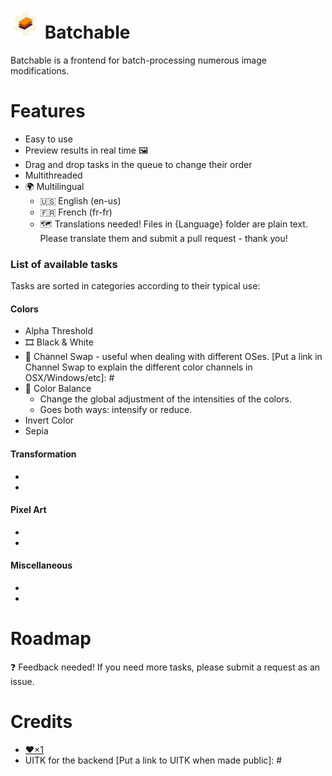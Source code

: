 # ![Icon](https://raw.githubusercontent.com/LastLifeLeft/Batchable/main/Media/Icon/Icon48.png) Batchable

Batchable is a frontend for batch-processing numerous image modifications.

# Features
- Easy to use
- Preview results in real time 🖼
- Drag and drop tasks in the queue to change their order
- Multithreaded
- 🌍 Multilingual
    - 🇺🇸 English (en-us)
    - 🇫🇷 French (fr-fr)
    - 🗺️ Translations needed! Files in {Language} folder are plain text. Please translate them and submit a pull request - thank you! 

### List of available tasks

Tasks are sorted in categories according to their typical use:

#### Colors

- Alpha Threshold
- 🎞️ Black & White
- 🌈 Channel Swap - useful when dealing with different OSes.
[Put a link in Channel Swap to explain the different color channels in OSX/Windows/etc]: # 
- 🍭 Color Balance
    - Change the global adjustment of the intensities of the colors.
    - Goes both ways: intensify or reduce.
- Invert Color 
- Sepia

#### Transformation

- 
- 

#### Pixel Art 

- 
- 

#### Miscellaneous

- 
- 

# Roadmap

❓ Feedback needed! If you need more tasks, please submit a request as an issue.

# Credits
- [❤️×1](https://github.com/LastLifeLeft)
- UITK for the backend
[Put a link to UITK when made public]: # 
